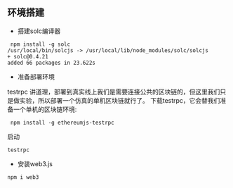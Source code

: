 ## 环境搭建

* 搭建solc编译器

```
 npm install -g solc
/usr/local/bin/solcjs -> /usr/local/lib/node_modules/solc/solcjs
+ solc@0.4.21
added 66 packages in 23.622s
```
* 准备部署环境

testrpc 讲道理，部署到真实线上我们是需要连接公共的区块链的，但这里我们只是做实验，所以部署一个仿真的单机区块链就行了。 下载testrpc，它会替我们准备一个单机的区块链环境:

```
 npm install -g ethereumjs-testrpc
```
启动

```
testrpc
```

* 安装web3.js

```
npm i web3
```



